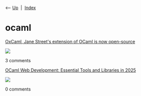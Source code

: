 <div class="nav">

⟵ [Up](index.html)  \|  [Index](index.html)

</div>

# ocaml

<div class="cards">

<div class="card">

<div class="card-title">

[OxCaml, Jane Street's extension of OCaml is now
open-source](https://lobste.rs/s/unsbmk)

</div>

<div class="card-image">

[![](https://lobste.rs/touch-icon-144.png)](https://lobste.rs/s/unsbmk)

</div>

3 comments

</div>

<div class="card">

<div class="card-title">

[OCaml Web Development: Essential Tools and Libraries in
2025](https://lobste.rs/s/tpge66)

</div>

<div class="card-image">

[![](https://lobste.rs/touch-icon-144.png)](https://lobste.rs/s/tpge66)

</div>

0 comments

</div>

</div>
